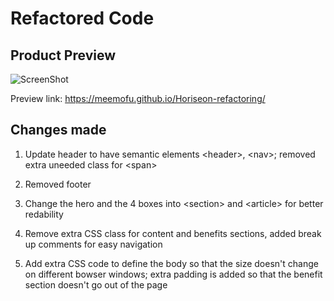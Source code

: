 # Refactored Code

## Product Preview

![ScreenShot](https://raw.github.com/MeeMofu/Horiseon-refactoring/master/assets/images/site-preview.png)

Preview link: https://meemofu.github.io/Horiseon-refactoring/

## Changes made

1. Update header to have semantic elements \<header>, \<nav>; removed extra uneeded class for \<span>

2. Removed footer

3. Change the hero and the 4 boxes into \<section> and \<article> for better redability

4. Remove extra CSS class for content and benefits sections, added break up comments for easy navigation

5. Add extra CSS code to define the body so that the size doesn't change on different bowser windows; extra padding is added so that the benefit section doesn't go out of the page
